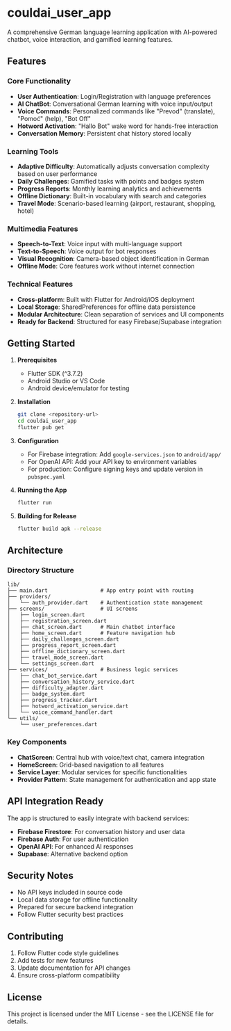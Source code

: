 # couldai_user_app

A comprehensive German language learning application with AI-powered chatbot, voice interaction, and gamified learning features.

## Features

### Core Functionality
- **User Authentication**: Login/Registration with language preferences
- **AI ChatBot**: Conversational German learning with voice input/output
- **Voice Commands**: Personalized commands like "Prevod" (translate), "Pomoć" (help), "Bot Off"
- **Hotword Activation**: "Hallo Bot" wake word for hands-free interaction
- **Conversation Memory**: Persistent chat history stored locally

### Learning Tools
- **Adaptive Difficulty**: Automatically adjusts conversation complexity based on user performance
- **Daily Challenges**: Gamified tasks with points and badges system
- **Progress Reports**: Monthly learning analytics and achievements
- **Offline Dictionary**: Built-in vocabulary with search and categories
- **Travel Mode**: Scenario-based learning (airport, restaurant, shopping, hotel)

### Multimedia Features
- **Speech-to-Text**: Voice input with multi-language support
- **Text-to-Speech**: Voice output for bot responses
- **Visual Recognition**: Camera-based object identification in German
- **Offline Mode**: Core features work without internet connection

### Technical Features
- **Cross-platform**: Built with Flutter for Android/iOS deployment
- **Local Storage**: SharedPreferences for offline data persistence
- **Modular Architecture**: Clean separation of services and UI components
- **Ready for Backend**: Structured for easy Firebase/Supabase integration

## Getting Started

1. **Prerequisites**
   - Flutter SDK (^3.7.2)
   - Android Studio or VS Code
   - Android device/emulator for testing

2. **Installation**
   ```bash
   git clone <repository-url>
   cd couldai_user_app
   flutter pub get
   ```

3. **Configuration**
   - For Firebase integration: Add `google-services.json` to `android/app/`
   - For OpenAI API: Add your API key to environment variables
   - For production: Configure signing keys and update version in `pubspec.yaml`

4. **Running the App**
   ```bash
   flutter run
   ```

5. **Building for Release**
   ```bash
   flutter build apk --release
   ```

## Architecture

### Directory Structure
```
lib/
├── main.dart                 # App entry point with routing
├── providers/
│   └── auth_provider.dart    # Authentication state management
├── screens/                  # UI screens
│   ├── login_screen.dart
│   ├── registration_screen.dart
│   ├── chat_screen.dart      # Main chatbot interface
│   ├── home_screen.dart      # Feature navigation hub
│   ├── daily_challenges_screen.dart
│   ├── progress_report_screen.dart
│   ├── offline_dictionary_screen.dart
│   ├── travel_mode_screen.dart
│   └── settings_screen.dart
├── services/                 # Business logic services
│   ├── chat_bot_service.dart
│   ├── conversation_history_service.dart
│   ├── difficulty_adapter.dart
│   ├── badge_system.dart
│   ├── progress_tracker.dart
│   ├── hotword_activation_service.dart
│   └── voice_command_handler.dart
└── utils/
    └── user_preferences.dart
```

### Key Components

- **ChatScreen**: Central hub with voice/text chat, camera integration
- **HomeScreen**: Grid-based navigation to all features
- **Service Layer**: Modular services for specific functionalities
- **Provider Pattern**: State management for authentication and app state

## API Integration Ready

The app is structured to easily integrate with backend services:

- **Firebase Firestore**: For conversation history and user data
- **Firebase Auth**: For user authentication
- **OpenAI API**: For enhanced AI responses
- **Supabase**: Alternative backend option

## Security Notes

- No API keys included in source code
- Local data storage for offline functionality
- Prepared for secure backend integration
- Follow Flutter security best practices

## Contributing

1. Follow Flutter code style guidelines
2. Add tests for new features
3. Update documentation for API changes
4. Ensure cross-platform compatibility

## License

This project is licensed under the MIT License - see the LICENSE file for details.
